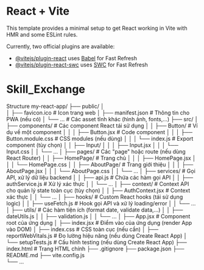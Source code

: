# React + Vite

This template provides a minimal setup to get React working in Vite with HMR and some ESLint rules.

Currently, two official plugins are available:

- [@vitejs/plugin-react](https://github.com/vitejs/vite-plugin-react/blob/main/packages/plugin-react/README.md) uses [Babel](https://babeljs.io/) for Fast Refresh
- [@vitejs/plugin-react-swc](https://github.com/vitejs/vite-plugin-react-swc) uses [SWC](https://swc.rs/) for Fast Refresh
# Skill_Exchange
Structure
my-react-app/
├── public/
│  
│   ├── favicon.ico         # Icon trang web
│   ├── manifest.json       # Thông tin cho PWA (nếu có)
│   └── ...                  # Các asset tĩnh khác (hình ảnh, fonts,...)
├── src/
│   ├── components/       # Các component React tái sử dụng
│   │   ├── Button/         # Ví dụ về một component
│   │   │   ├── Button.jsx  # Code component
│   │   │   ├── Button.module.css # CSS modules (nếu dùng)
│   │   │   └── index.js    # Export component (tùy chọn)
│   │   ├── Input/
│   │   │   ├── Input.jsx
│   │   │   └── Input.css
│   │   └── ...
│   ├── pages/            # Các "page" hoặc route (nếu dùng React Router)
│   │   ├── HomePage/       # Trang chủ
│   │   │   ├── HomePage.jsx
│   │   │   └── HomePage.css
│   │   ├── AboutPage/      # Trang giới thiệu
│   │   │   ├── AboutPage.jsx
│   │   │   └── AboutPage.css
│   │   └── ...
│   ├── services/         # Gọi API, xử lý dữ liệu backend
│   │   ├── api.js        # Chứa các hàm gọi API
│   │   ├── authService.js # Xử lý xác thực
│   │   └── ...
│   ├── context/          # Context API cho quản lý state toàn cục (tùy chọn)
│   │   ├── AuthContext.jsx  # Context xác thực
│   │   └── ...
│   ├── hooks/            # Custom React hooks (tái sử dụng logic)
│   │   ├── useFetch.js     # Hook gọi API và xử lý loading/error
│   │   └── ...
│   ├── utils/            # Các hàm tiện ích (format date, validate data,...)
│   │   ├── dateUtils.js
│   │   ├── validation.js
│   │   └── ...
│   ├── App.jsx             # Component root của ứng dụng
│   ├── index.jsx           # Điểm vào của ứng dụng (render App vào DOM)
│   ├── index.css           # CSS toàn cục (nếu cần)
│   ├── reportWebVitals.js # Đo lường hiệu năng (nếu dùng Create React App)
│   └── setupTests.js      # Cấu hình testing (nếu dùng Create React App)
├── index.html          # Trang HTML chính
├── .gitignore
├── package.json
├── README.md
├──  vite.config.js   
└── ...

